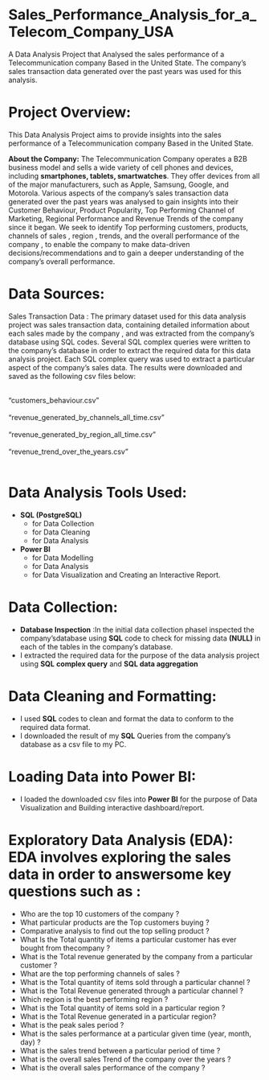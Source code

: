 # Sales_Performance_Analysis_for_a_Telecom_Company_USA
A Data Analysis Project that Analysed the sales performance of a Telecommunication company Based in the United State. The company’s sales transaction data generated over the past years was used for this analysis.

# Project Overview:
This Data Analysis Project aims to provide insights into the sales performance of a Telecommunication company Based in the United State.

__About the Company:__ The Telecommunication Company operates a B2B business model and
sells a wide variety of cell phones and devices, including __smartphones, tablets,
smartwatches__. They offer devices from all of the major manufacturers, such as Apple,
Samsung, Google, and Motorola.
Various aspects of the company’s sales transaction data generated over the past years was
analysed to gain insights into their Customer Behaviour, Product Popularity, Top Performing
Channel of Marketing, Regional Performance and Revenue Trends of the company since it
began.
We seek to identify Top performing customers, products, channels of sales , region , trends, and
the overall performance of the company , to enable the company to make data-driven
decisions/recommendations and to gain a deeper understanding of the company’s overall
performance.

# Data Sources:
Sales Transaction Data : The primary dataset used for this data analysis project was sales
transaction data, containing detailed information about each sales made by the company , and
was extracted from the company’s database using SQL codes.
Several SQL complex queries were written to the company’s database in order to extract the
required data for this data analysis project.
Each SQL complex query was used to extract a particular aspect of the company’s sales data.
The results were downloaded and saved as the following csv files below: <br> <br>

“customers_behaviour.csv” <br> <br>
“revenue_generated_by_channels_all_time.csv” <br> <br>
“revenue_generated_by_region_all_time.csv” <br> <br>
“revenue_trend_over_the_years.csv” <br> <br>

# Data Analysis Tools Used:

- __SQL (PostgreSQL)__
     - for Data Collection
     - for Data Cleaning
     - for Data Analysis
- __Power BI__
    - for Data Modelling
    - for Data Analysis
    - for Data Visualization and Creating an Interactive Report.
 
 # Data Collection:
 - __Database Inspection__ :In the initial data collection phaseI inspected the company’sdatabase using __SQL__ code to check for missing data __(NULL)__ in each of the 
    tables in the company’s database.
 - I extracted the required data for the purpose of the data analysis project using __SQL__
 __complex query__  and __SQL data aggregation__

 # Data Cleaning and Formatting:
- I used __SQL__ codes to clean and format the data to conform to the required data format.
- I downloaded the result of my  __SQL__ Queries from the company’s database as a csv file to my PC.

 # Loading Data into Power BI:
- I loaded the downloaded csv files into __Power BI__ for the purpose of Data Visualization and Building interactive dashboard/report.

 # Exploratory Data Analysis (EDA): EDA involves exploring the sales data in order to answersome key questions such as :
- Who are the top 10 customers of the company ?
- What particular products are the Top customers buying ?
- Comparative analysis to find out the top selling product ?
- What Is the Total quantity of items a particular customer has ever bought from thecompany ?
- What is the Total revenue generated by the company from a particular customer ?
- What are the top performing channels of sales ?
- What is the Total quantity of items sold through a particular channel ?
- What is the Total Revenue generated through a particular channel ?
- Which region is the best performing region ?
- What is the Total quantity of items sold in a particular region ?
- What is the Total Revenue generated in a particular region?
- What is the peak sales period ?
- What is the sales performance at a particular given time (year, month, day) ?
- What is the sales trend between a particular period of time ?
- What is the overall sales Trend of the company over the years ?
- What is the overall sales performance of the company ?

